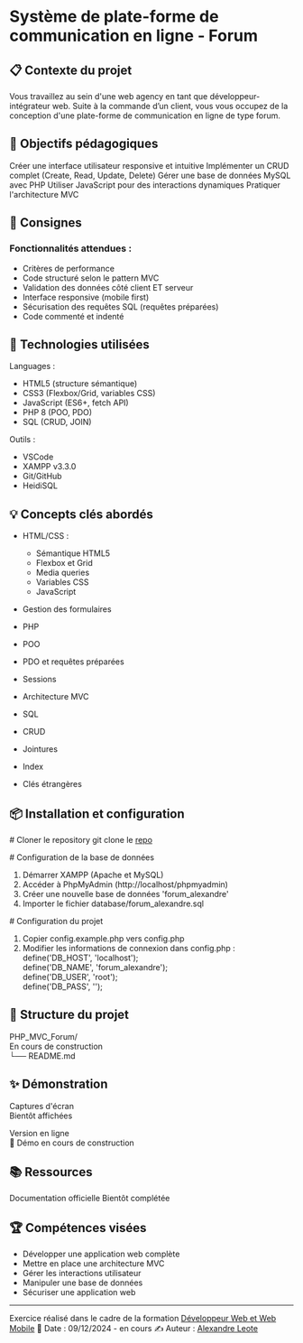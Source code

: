 
# Système de plate-forme de communication en ligne - Forum
## 📋 Contexte du projet
Vous travaillez au sein d'une web agency en tant que développeur-intégrateur web. Suite à la 
commande d’un client, vous vous occupez de la conception d'une plate-forme de communication en ligne de type forum.

## 🎯 Objectifs pédagogiques
Créer une interface utilisateur responsive et intuitive
Implémenter un CRUD complet (Create, Read, Update, Delete)
Gérer une base de données MySQL avec PHP
Utiliser JavaScript pour des interactions dynamiques
Pratiquer l'architecture MVC

## 📝 Consignes
### Fonctionnalités attendues :

- Critères de performance
- Code structuré selon le pattern MVC
- Validation des données côté client ET serveur
- Interface responsive (mobile first)
- Sécurisation des requêtes SQL (requêtes préparées)
- Code commenté et indenté

## 🔧 Technologies utilisées
Languages :
- HTML5 (structure sémantique)
- CSS3 (Flexbox/Grid, variables CSS)
- JavaScript (ES6+, fetch API)
- PHP 8 (POO, PDO)
- SQL (CRUD, JOIN)

Outils :
- VSCode
- XAMPP v3.3.0
- Git/GitHub
- HeidiSQL

## 💡 Concepts clés abordés

- HTML/CSS : 
  - Sémantique HTML5
  - Flexbox et Grid
  - Media queries
  - Variables CSS
  - JavaScript

- Gestion des formulaires
- PHP
- POO
- PDO et requêtes préparées
- Sessions
- Architecture MVC
- SQL

- CRUD
- Jointures
- Index
- Clés étrangères

## 📦 Installation et configuration
  \# Cloner le repository
git clone le [repo](https://github.com/alexandreleote/PHP_MVC_Forum.git) 


  \# Configuration de la base de données
1. Démarrer XAMPP (Apache et MySQL)
2. Accéder à PhpMyAdmin (http://localhost/phpmyadmin)
3. Créer une nouvelle base de données 'forum_alexandre'
4. Importer le fichier database/forum_alexandre.sql

  \# Configuration du projet
1. Copier config.example.php vers config.php
2. Modifier les informations de connexion dans config.php :<br>
   define('DB_HOST', 'localhost');<br>
   define('DB_NAME', 'forum_alexandre');<br>
   define('DB_USER', 'root');<br>
   define('DB_PASS', '');<br>
   
## 🚀 Structure du projet
PHP_MVC_Forum/<br>
En cours de construction<br>
└── README.md<br>

## ✨ Démonstration
Captures d'écran<br>
Bientôt affichées<br>

Version en ligne<br>
🔗 Démo en cours de construction

## 📚 Ressources
Documentation officielle
Bientôt complétée

## 🏆 Compétences visées
- Développer une application web complète
- Mettre en place une architecture MVC
- Gérer les interactions utilisateur
- Manipuler une base de données
- Sécuriser une application web
___
Exercice réalisé dans le cadre de la formation [Développeur Web et Web Mobile](https://elan-formation.fr/formation/19754)
📅 Date : 09/12/2024 - en cours
✍️ Auteur : [Alexandre Leote](https://github.com/alexandreleote)
